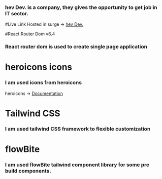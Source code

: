 
### hev Dev. is a company, they gives the opportunity to get job in IT sector.

#Live Link
Hosted in surge -> [hev Dev.](https://fumbling-passenger.surge.sh/)

#React Router Dom v6.4
### React router dom is used to create single page application

# heroicons icons
### I am used icons from heroicons
heroicons -> [Documentation]([https://pages.github.com/](https://github.com/tailwindlabs/heroicons))

# Tailwind CSS
### I am used tailwind CSS framework to flexible customization

# flowBite
### I am used flowBite tailwind component library for some pre build components.
